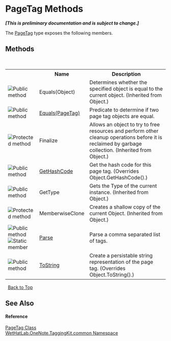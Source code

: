 # PageTag Methods
 _**\[This is preliminary documentation and is subject to change.\]**_

The <a href="81c6e496-d51e-9c76-3ed6-ab5e11c9381c">PageTag</a> type exposes the following members.


## Methods
&nbsp;<table><tr><th></th><th>Name</th><th>Description</th></tr><tr><td>![Public method](media/pubmethod.gif "Public method")</td><td>Equals(Object)</td><td>
Determines whether the specified object is equal to the current object.
 (Inherited from Object.)</td></tr><tr><td>![Public method](media/pubmethod.gif "Public method")</td><td><a href="715d944f-257f-1ede-9ee7-4bd6073e23df">Equals(PageTag)</a></td><td>
Predicate to determine if two page tag objects are equal.</td></tr><tr><td>![Protected method](media/protmethod.gif "Protected method")</td><td>Finalize</td><td>
Allows an object to try to free resources and perform other cleanup operations before it is reclaimed by garbage collection.
 (Inherited from Object.)</td></tr><tr><td>![Public method](media/pubmethod.gif "Public method")</td><td><a href="24eb1bf6-2f60-2318-a3ed-3cd971ae7c49">GetHashCode</a></td><td>
Get the hash code for this page tag.
 (Overrides Object.GetHashCode().)</td></tr><tr><td>![Public method](media/pubmethod.gif "Public method")</td><td>GetType</td><td>
Gets the Type of the current instance.
 (Inherited from Object.)</td></tr><tr><td>![Protected method](media/protmethod.gif "Protected method")</td><td>MemberwiseClone</td><td>
Creates a shallow copy of the current Object.
 (Inherited from Object.)</td></tr><tr><td>![Public method](media/pubmethod.gif "Public method")![Static member](media/static.gif "Static member")</td><td><a href="01778924-f109-0b3b-5918-17c56f5deff6">Parse</a></td><td>
Parse a comma separated list of tags.</td></tr><tr><td>![Public method](media/pubmethod.gif "Public method")</td><td><a href="0f5cd563-a8f3-7790-a28b-c1b4683e0fe9">ToString</a></td><td>
Create a persistable string representation of the page tag.
 (Overrides Object.ToString().)</td></tr></table>&nbsp;
<a href="#pagetag-methods">Back to Top</a>

## See Also


#### Reference
<a href="81c6e496-d51e-9c76-3ed6-ab5e11c9381c">PageTag Class</a><br /><a href="bcdbab9c-63d1-48a4-6937-af53fb8d9a55">WetHatLab.OneNote.TaggingKit.common Namespace</a><br />